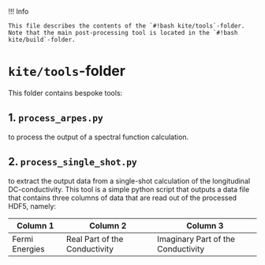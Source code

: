 !!! Info

    This file describes the contents of the `#!bash kite/tools`-folder. Note that the main post-processing tool is located in the `#!bash kite/build`-folder.

# `kite/tools`-folder
This folder contains bespoke tools:

## 1. `process_arpes.py`
to process the output of a spectral function calculation.

## 2. `process_single_shot.py`
to extract the output data from a single-shot calculation of the longitudinal DC-conductivity.
This tool is a simple python script that outputs a data file that contains three columns of data that
are read out of the processed HDF5, namely:

| Column 1       | Column 2                      | Column 3                           |
|----------------|-------------------------------|------------------------------------|
| Fermi Energies | Real Part of the Conductivity | Imaginary Part of the Conductivity |
